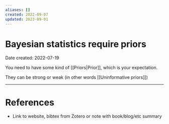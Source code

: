 ```yaml
---
aliases: []
created: 2022-09-07
updated: 2023-09-01
---
```


# Bayesian statistics require priors
Date created: 2022-07-19

You need to have some kind of [[Priors|Prior]], which is your expectation.

They can be strong or weak (in other words [[Uninformative priors]])

---
# References
* Link to website, bibtex from Zotero or note with book/blog/etc summary